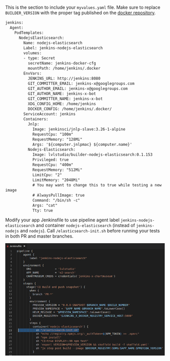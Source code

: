 This is the section to include your `myvalues.yaml` file. Make sure to replace `BUILDER_VERSION` with the proper tag published on the [docker repository](https://cloud.docker.com/repository/docker/lvlstudio/builder-nodejs-elasticsearch).

```
jenkins:
  Agent:
    PodTemplates:
      NodejsElasticsearch:
        Name: nodejs-elasticsearch
        Label: jenkins-nodejs-elasticsearch
        volumes:
        - type: Secret
          secretName: jenkins-docker-cfg
          mountPath: /home/jenkins/.docker
        EnvVars:
          JENKINS_URL: http://jenkins:8080
          GIT_COMMITTER_EMAIL: jenkins-x@googlegroups.com
          GIT_AUTHOR_EMAIL: jenkins-x@googlegroups.com
          GIT_AUTHOR_NAME: jenkins-x-bot
          GIT_COMMITTER_NAME: jenkins-x-bot
          XDG_CONFIG_HOME: /home/jenkins
          DOCKER_CONFIG: /home/jenkins/.docker/
        ServiceAccount: jenkins
        Containers:
          Jnlp:
            Image: jenkinsci/jnlp-slave:3.26-1-alpine
            RequestCpu: "100m"
            RequestMemory: "128Mi"
            Args: '${computer.jnlpmac} ${computer.name}'
          Nodejs-Elasticsearch:
            Image: lvlstudio/builder-nodejs-elasticsearch:0.1.153
            Privileged: true
            RequestCpu: "400m"
            RequestMemory: "512Mi"
            LimitCpu: "2"
            LimitMemory: "2048Mi"
            # You may want to change this to true while testing a new image
            # AlwaysPullImage: true            
            Command: "/bin/sh -c"
            Args: "cat"
            Tty: true
```

Modify your app Jenkinsfile to use pipeline agent label `jenkins-nodejs-elasticsearch` and container `nodejs-elasticsearch` (instead of `jenkins-nodejs` and `nodejs`). 
Call `/elasticsearch-init.sh` before running your tests in both PR and master branches.

![](./Jenkinsfile.png)
